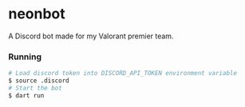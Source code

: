 # neonbot

A Discord bot made for my Valorant premier team.

### Running

```bash
# Load discord token into DISCORD_API_TOKEN environment variable
$ source .discord
# Start the bot
$ dart run
```
